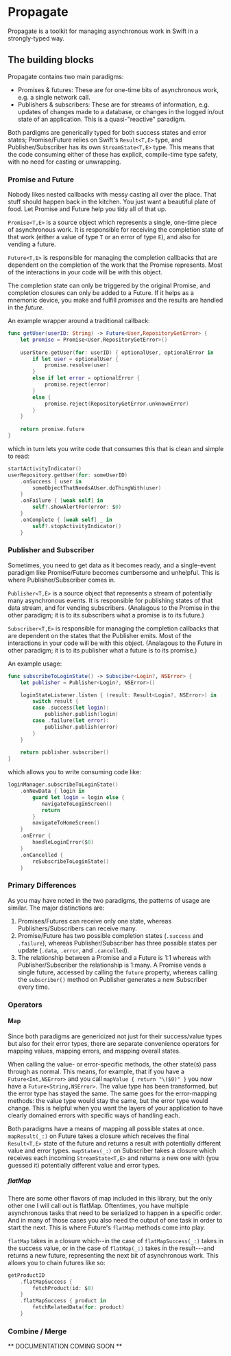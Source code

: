 # Propagate

Propagate is a toolkit for managing asynchronous work in Swift in a strongly-typed way.

## The building blocks

Propagate contains two main paradigms:

- Promises & futures: These are for one-time bits of asynchronous work, e.g. a single network call.
- Publishers & subscribers: These are for streams of information, e.g. updates of changes made to a database, or changes in the logged in/out state of an application. This is a quasi-"reactive" paradigm.

Both pardigms are generically typed for both success states and error states; Promise/Future relies on Swift's `Result<T,E>` type, and Publisher/Subscriber has its own `StreamState<T,E>` type. This means that the code consuming either of these has explicit, compile-time type safety, with no need for casting or unwrapping.

### Promise and Future

Nobody likes nested callbacks with messy casting all over the place. That stuff should happen back in the kitchen. You just want a beautiful plate of food. Let Promise and Future help you tidy all of that up.

`Promise<T,E>` is a source object which represents a single, one-time piece of asynchronous work. It is responsible for receiving the completion state of that work (either a value of type `T` or an error of type `E`), and also for vending a future.

`Future<T,E>` is responsible for managing the completion callbacks that are dependent on the completion of the work that the Promise represents. Most of the interactions in your code will be with this object.

The completion state can only be triggered by the original Promise, and completion closures can only be added to a Future. If it helps as a mnemonic device, you make and fulfill _promises_ and the results are handled in the _future_.

An example wrapper around a traditional callback:
```Swift
func getUser(userID: String) -> Future<User,RepositoryGetError> {
    let promise = Promise<User,RepositoryGetError>()
    
    userStore.getUser(for: userID) { optionalUser, optionalError in
        if let user = optionalUser {
            promise.resolve(user)
        }
        else if let error = optionalError {
            promise.reject(error)
        }
        else {
            promise.reject(RepositoryGetError.unknownError)
        }
    }
    
    return promise.future
}
```

which in turn lets you write code that consumes this that is clean and simple to read:

```Swift
startActivityIndicator()
userRepository.getUser(for: someUserID)
    .onSuccess { user in
        someObjectThatNeedsAUser.doThingWith(user)
    }
    .onFailure { [weak self] in
        self?.showAlertFor(error: $0)
    }
    .onComplete { [weak self] _ in
        self?.stopActivityIndicator()
    }
```

### Publisher and Subscriber

Sometimes, you need to get data as it becomes ready, and a single-event paradigm like Promise/Future becomes cumbersome and unhelpful. This is where Publisher/Subscriber comes in.

`Publisher<T,E>` is a source object that represents a stream of potentially many asynchronous events. It is responsible for publishing states of that data stream, and for vending subscribers. (Analagous to the Promise in the other paradigm; it is to its subscribers what a promise is to its future.)

`Subscriber<T,E>` is responsible for managing the completion callbacks that are dependent on the states that the Publisher emits. Most of the interactions in your code will be with this object. (Analagous to the Future in other paradigm; it is to its publisher what a future is to its promise.)

An example usage:

```Swift
func subscribeToLoginState() -> Subsciber<Login?, NSError> {
    let publisher = Publisher<Login?, NSError>()

    loginStateListener.listen { (result: Result<Login?, NSError>) in
        switch result {
        case .success(let login):
            publisher.publish(login)
        case .failure(let error):
            publisher.publish(error)
        }
    }
    
    return publisher.subscriber()
}
```

which allows you to write consuming code like:

```Swift
loginManager.subscribeToLoginState()
    .onNewData { login in
        guard let login = login else {
           navigateToLoginScreen()
           return
        }
        navigateToHomeScreen()
    }
    .onError {
        handleLoginError($0)
    }
    .onCancelled {
        reSubscribeToLoginState()
    }
```

### Primary Differences

As you may have noted in the two paradigms, the patterns of usage are similar. The major distinctions are:

1. Promises/Futures can receive only one state, whereas Publishers/Subscribers can receive many.
2. Promise/Future has two possible completion states (`.success` and `.failure`), whereas Publisher/Subscriber has three possible states per update (`.data`, `.error`, and `.cancelled`).
3. The relationship between a Promise and a Future is 1:1 whereas with Publisher/Subscriber the relationship is 1:many. A Promise vends a single future, accessed by calling the `future` property, whereas calling the `subscriber()` method on Publisher generates a new Subscriber every time.

### Operators

#### Map

Since both paradigms are genericized not just for their success/value types but also for their error types, there are separate convenience operators for mapping values, mapping errors, and mapping overall states.

When calling the value- or error-specific methods, the other state(s) pass through as normal. This means, for example, that if you have a `Future<Int,NSError>` and you call `mapValue { return "\($0)" }` you now have a `Future<String,NSError>`. The value type has been transformed, but the error type has stayed the same. The same goes for the error-mapping methods: the value type would stay the same, but the error type would change. This is helpful when you want the layers of your application to have clearly domained errors with specific ways of handling each.

Both paradigms have a means of mapping all possible states at once. `mapResult(_:)` on Future takes a closure which receives the final `Result<T,E>` state of the future and returns a result with potentially different value and error types. `mapStates(_:)` on Subscriber takes a closure which receives each incoming `StreamState<T,E>` and returns a new one with (you guessed it) potentially different value and error types.

##### flatMap

There are some other flavors of map included in this library, but the only other one I will call out is flatMap. Oftentimes, you have multiple asynchronous tasks that need to be serialized to happen in a specific order. And in many of those cases you also need the output of one task in order to start the next. This is where Future's `flatMap` methods come into play.

`flatMap` takes in a closure which--in the case of `flatMapSuccess(_:)` takes in the success value, or in the case of `flatMap(_:)` takes in the result---and returns a new future, representing the next bit of asynchronous work. This allows you to chain futures like so:

```Swift
getProductID
    .flatMapSuccess {
        fetchProduct(id: $0)
    }
    .flatMapSuccess { product in
        fetchRelatedData(for: product)
    }
```

### Combine / Merge

** DOCUMENTATION COMING SOON **
